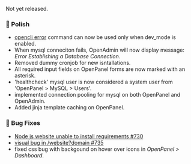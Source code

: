 Not yet released.

### 💅 Polish
- [opencli error](https://dev.openpanel.com/cli/error.html#Error) command can now be used only when dev_mode is enabled.
- When mysql conneciton fails, OpenAdmin will now display message: *Error Establishing a Database Connection*.
- Removed dummy cronjob for new isntallations.
- All required input fields on OpenPanel forms are now marked with an asterisk.
- 'healthcheck' mysql user is now considered a system user from 'OpenPanel > MySQL > Users'.
- implemented connection pooling for mysql on both OpenPanel and OpenAdmin.
- Added jinja template caching on OpenPanel.

### 🐛 Bug Fixes
- [Node js website unable to install requirements #730](https://github.com/stefanpejcic/OpenPanel/issues/730)
- [visual bug in /website?domain #735](https://github.com/stefanpejcic/OpenPanel/issues/735)
- fixed css bug with backgound on hover over icons in *OpenPanel > Dashboard*.
